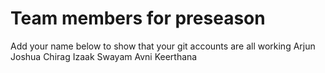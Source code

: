# Team members for preseason
Add your name below to show that your git accounts are all working
Arjun 
Joshua
Chirag
Izaak
Swayam
Avni
Keerthana